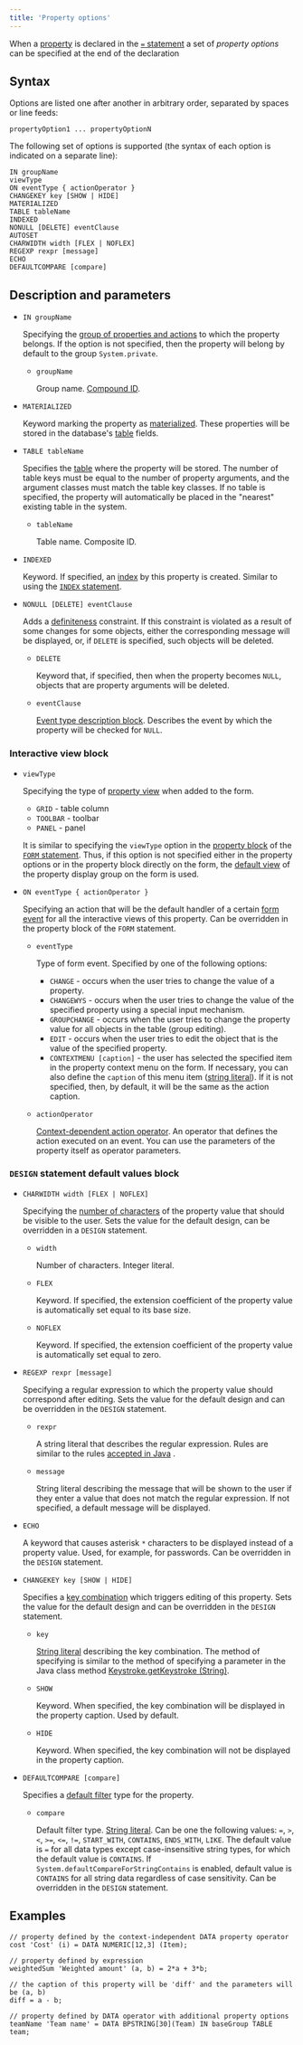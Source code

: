 ```yaml
---
title: 'Property options'
---
```


When a [property](Properties.md) is declared in the [`=` statement](=_statement.md) a set of *property options* can be specified at the end of the declaration 

## Syntax

Options are listed one after another in arbitrary order, separated by spaces or line feeds:

    propertyOption1 ... propertyOptionN

The following set of options is supported (the syntax of each option is indicated on a separate line):

    IN groupName
    viewType
    ON eventType { actionOperator }
    CHANGEKEY key [SHOW | HIDE]
    MATERIALIZED
    TABLE tableName
    INDEXED
    NONULL [DELETE] eventClause
    AUTOSET
    CHARWIDTH width [FLEX | NOFLEX]
    REGEXP rexpr [message] 
    ECHO
    DEFAULTCOMPARE [compare]

## Description and parameters

- `IN groupName`

    Specifying the [group of properties and actions](Groups_of_properties_and_actions.md) to which the property belongs. If the option is not specified, then the property will belong by default to the group `System.private`.

    - `groupName`

        Group name. [Compound ID](IDs.md#cid).

<a className="lsdoc-anchor" id="persistent"/>

- `MATERIALIZED`

    Keyword marking the property as [materialized](Materializations.md). These properties will be stored in the database's [table](Tables.md) fields.

- `TABLE tableName`

    Specifies the [table](Tables.md) where the property will be stored. The number of table keys must be equal to the number of property arguments, and the argument classes must match the table key classes. If no table is specified, the property will automatically be placed in the "nearest" existing table in the system.

    - `tableName`
    
        Table name. Composite ID. 

<a className="lsdoc-anchor" id="indexed"/>

- `INDEXED`

    Keyword. If specified, an [index](Indexes.md) by this property is created. Similar to using the [`INDEX` statement](INDEX_statement.md). 

- `NONULL [DELETE] eventClause`

    Adds a [definiteness](Simple_constraints.md) constraint. If this constraint is violated as a result of some changes for some objects, either the corresponding message will be displayed, or, if `DELETE` is specified, such objects will be deleted.

    - `DELETE`

        Keyword that, if specified, then when the property becomes `NULL`, objects that are property arguments will be deleted.

    - `eventClause`

        [Event type description block](Event_description_block.md). Describes the event by which the property will be checked for `NULL`.

### Interactive view block

- `viewType`

    Specifying the type of [property view](Interactive_view.md#property) when added to the form.

    - `GRID` - table column
    - `TOOLBAR` - toolbar
    - `PANEL` - panel

  It is similar to specifying the `viewType` option in the [property block](Properties_and_actions_block.md) of the [`FORM` statement](FORM_statement.md). Thus, if this option is not specified either in the property options or in the property block directly on the form, the [default view](Interactive_view.md#property) of the property display group on the form is used.

- `ON eventType { actionOperator }`

    Specifying an action that will be the default handler of a certain [form event](Form_events.md) for all the interactive views of this property. Can be overridden in the property block of the `FORM` statement.

    - `eventType`

        Type of form event. Specified by one of the following options:

        - `CHANGE` - occurs when the user tries to change the value of a property.
        - `CHANGEWYS` - occurs when the user tries to change the value of the specified property using a special input mechanism. 
        - `GROUPCHANGE` - occurs when the user tries to change the property value for all objects in the table (group editing).  
        - `EDIT` - occurs when the user tries to edit the object that is the value of the specified property. 
        - `CONTEXTMENU [caption]` - the user has selected the specified item in the property context menu on the form. If necessary, you can also define the `caption` of this menu item ([string literal](Literals.md#strliteral)). If it is not specified, then, by default, it will be the same as the action caption.

    - `actionOperator`

        [Context-dependent action operator](Action_operators.md#contextdependent). An operator that defines the action executed on an event. You can use the parameters of the property itself as operator parameters.

### `DESIGN` statement default values block

- `CHARWIDTH width [FLEX | NOFLEX]`

    Specifying the [number of characters](Form_design.md#valueWidth) of the property value that should be visible to the user. Sets the value for the default design, can be overridden in a `DESIGN` statement.

    - `width`

        Number of characters. Integer literal. 

    - `FLEX`  

        Keyword. If specified, the extension coefficient of the property value is automatically set equal to its base size.

    - `NOFLEX`

        Keyword. If specified, the extension coefficient of the property value is automatically set equal to zero.

- `REGEXP rexpr [message]`

    Specifying a regular expression to which the property value should correspond after editing. Sets the value for the default design and can be overridden in the `DESIGN` statement.

    - `rexpr`

        A string literal that describes the regular expression. Rules are similar to the rules [accepted in Java](http://docs.oracle.com/javase/7/docs/api/java/util/regex/Pattern.html) .

    - `message`

        String literal describing the message that will be shown to the user if they enter a value that does not match the regular expression. If not specified, a default message will be displayed.

- `ECHO`

    A keyword that causes asterisk `*` characters to be displayed instead of a property value. Used, for example, for passwords. Can be overridden in the `DESIGN` statement. 

- `CHANGEKEY key [SHOW | HIDE]`

    Specifies a [key combination](Form_events.md#keyboard) which triggers editing of this property. Sets the value for the default design and can be overridden in the `DESIGN` statement.

    - `key`

        [String literal](Literals.md#strliteral) describing the key combination. The method of specifying is similar to the method of specifying a parameter in the Java class method [Keystroke.getKeystroke (String)](http://docs.oracle.com/javase/7/docs/api/javax/swing/KeyStroke.html#getKeyStroke(java.lang.String)).

    - `SHOW`

        Keyword. When specified, the key combination will be displayed in the property caption. Used by default.

    - `HIDE`

        Keyword. When specified, the key combination will not be displayed in the property caption. 

- `DEFAULTCOMPARE [compare]`

    Specifies a [default filter](Interactive_view.md#userfilters) type for the property.

    - `compare`

        Default filter type. [String literal](Literals.md#strliteral). Can be one the following values: `=`, `>`, `<`, `>=`, `<=`, `!=`, `START_WITH`, `CONTAINS`, `ENDS_WITH`, `LIKE`. The default value is `=` for all data types except case-insensitive string types, for which the default value is `CONTAINS`. If `System.defaultCompareForStringContains` is enabled, default value is `CONTAINS` for all string data regardless of case sensitivity. Can be overridden in the `DESIGN` statement.

## Examples

```lsf
// property defined by the context-independent DATA property operator
cost 'Cost' (i) = DATA NUMERIC[12,3] (Item);

// property defined by expression
weightedSum 'Weighted amount' (a, b) = 2*a + 3*b;

// the caption of this property will be 'diff' and the parameters will be (a, b)
diff = a - b;

// property defined by DATA operator with additional property options
teamName 'Team name' = DATA BPSTRING[30](Team) IN baseGroup TABLE team; 
```
